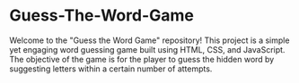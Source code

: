 # Guess-The-Word-Game
Welcome to the "Guess the Word Game" repository! This project is a simple yet engaging word guessing game built using HTML, CSS, and JavaScript. The objective of the game is for the player to guess the hidden word by suggesting letters within a certain number of attempts.
